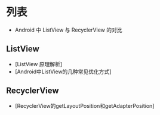 # 列表

* Android 中 ListView 与 RecyclerView 的对比

## ListView

* [ListView 原理解析]
* [Android中ListView的几种常见优化方式]

## RecyclerView

* [RecyclerView的getLayoutPosition和getAdapterPosition]